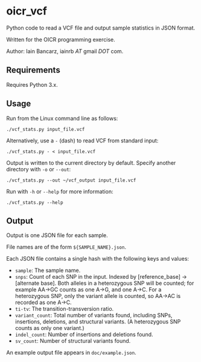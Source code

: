 oicr_vcf
========

Python code to read a VCF file and output sample statistics in JSON format.

Written for the OICR programming exercise.

Author: Iain Bancarz, iainrb _AT_ gmail _DOT_ com.


Requirements
------------

Requires Python 3.x.


Usage
-----

Run from the Linux command line as follows:

    ./vcf_stats.py input_file.vcf

Alternatively, use a `-` (dash) to read VCF from standard input:

    ./vcf_stats.py - < input_file.vcf

Output is written to the current directory by default. Specify another
directory with `-o` or `--out`:

    ./vcf_stats.py --out ~/vcf_output input_file.vcf

Run with `-h` or `--help` for more information:

    ./vcf_stats.py --help


Output
------

Output is one JSON file for each sample.

File names are of the form `${SAMPLE_NAME}.json`.

Each JSON file contains a single hash with the following keys and values:

- `sample`: The sample name.
- `snps`: Count of each SNP in the input. Indexed by [reference_base] -> [alternate base]. Both alleles in a heterozygous SNP will be counted; for example AA->GC counts as one A->G, and one A->C. For a heterozygous SNP, only the variant allele is counted, so AA->AC is recorded as one A->C.
- `ti-tv`: The transition-transversion ratio.
- `variant_count`: Total number of variants found, including SNPs, insertions, deletions, and structural variants. (A heterozygous SNP counts as only one variant.)
- `indel_count`: Number of insertions and deletions found.
- `sv_count`: Number of structural variants found.

An example output file appears in `doc/example.json`.
